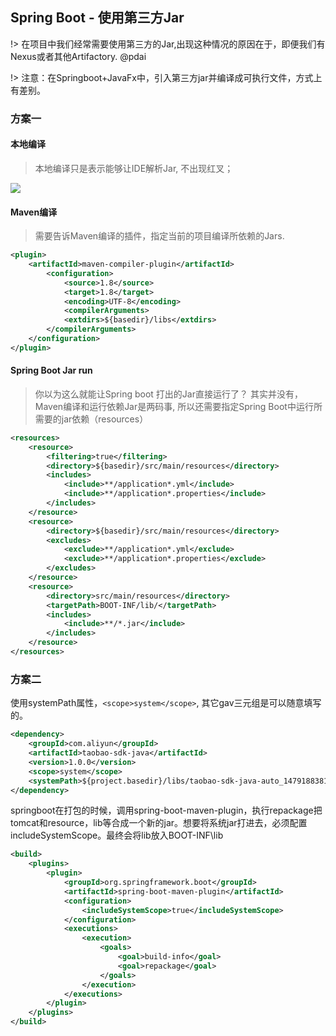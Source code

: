 ## Spring Boot - 使用第三方Jar
!> 在项目中我们经常需要使用第三方的Jar,出现这种情况的原因在于，即便我们有Nexus或者其他Artifactory. @pdai

!> 注意：在Springboot+JavaFx中，引入第三方jar并编译成可执行文件，方式上有差别。

### 方案一
#### 本地编译
> 本地编译只是表示能够让IDE解析Jar, 不出现红叉；

![](/_images/1490167490125_Capture.png)

#### Maven编译
> 需要告诉Maven编译的插件，指定当前的项目编译所依赖的Jars.

```xml
<plugin>
    <artifactId>maven-compiler-plugin</artifactId>
        <configuration>
            <source>1.8</source>
            <target>1.8</target>
            <encoding>UTF-8</encoding>
            <compilerArguments>
            <extdirs>${basedir}/libs</extdirs>
        </compilerArguments>
    </configuration>
</plugin>
```

#### Spring Boot Jar run
> 你以为这么就能让Spring boot 打出的Jar直接运行了？ 其实并没有，Maven编译和运行依赖Jar是两码事, 所以还需要指定Spring Boot中运行所需要的jar依赖（resources）

```xml
<resources>
    <resource>
        <filtering>true</filtering>
        <directory>${basedir}/src/main/resources</directory>
        <includes>
            <include>**/application*.yml</include>
            <include>**/application*.properties</include>
        </includes>
    </resource>
    <resource>
        <directory>${basedir}/src/main/resources</directory>
        <excludes>
            <exclude>**/application*.yml</exclude>
            <exclude>**/application*.properties</exclude>
        </excludes>
    </resource>
    <resource>
        <directory>src/main/resources</directory>
        <targetPath>BOOT-INF/lib/</targetPath>
        <includes>
            <include>**/*.jar</include>
        </includes>
    </resource>
</resources>
```

### 方案二
使用systemPath属性，`<scope>system</scope>`, 其它gav三元组是可以随意填写的。
```xml
<dependency>
    <groupId>com.aliyun</groupId>
    <artifactId>taobao-sdk-java</artifactId>
    <version>1.0.0</version>
    <scope>system</scope>
    <systemPath>${project.basedir}/libs/taobao-sdk-java-auto_1479188381469-20180831.jar</systemPath>
</dependency>
```

springboot在打包的时候，调用spring-boot-maven-plugin，执行repackage把tomcat和resource，lib等合成一个新的jar。想要将系统jar打进去，必须配置includeSystemScope。最终会将lib放入BOOT-INF\lib
```xml
<build>
    <plugins>
        <plugin>
            <groupId>org.springframework.boot</groupId>
            <artifactId>spring-boot-maven-plugin</artifactId>
            <configuration>
                <includeSystemScope>true</includeSystemScope>
            </configuration>
            <executions>
                <execution>
                    <goals>
                        <goal>build-info</goal>
                        <goal>repackage</goal>
                    </goals>
                </execution>
            </executions>
        </plugin>
    </plugins>
</build>
```